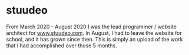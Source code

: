 # stuudeo
From March 2020 - August 2020 I was the lead programmer / website architect for www.stuudeo.com. 
In August, I had to leave the website for school, and it has grown since then. 
This is simply an upload of the work that I had accomplished over those 5 months.
